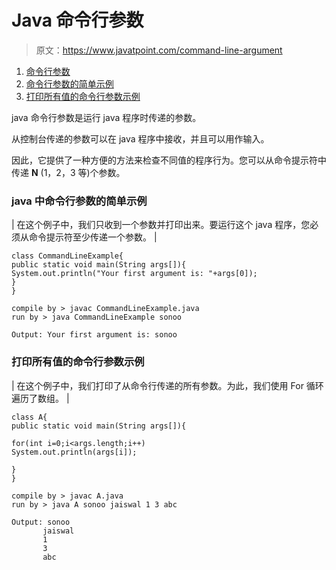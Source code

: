 # Java 命令行参数

> 原文：<https://www.javatpoint.com/command-line-argument>

1.  [命令行参数](#)
2.  [命令行参数的简单示例](#cmdex1)
3.  [打印所有值的命令行参数示例](#cmdex2)

java 命令行参数是运行 java 程序时传递的参数。

从控制台传递的参数可以在 java 程序中接收，并且可以用作输入。

因此，它提供了一种方便的方法来检查不同值的程序行为。您可以从命令提示符中传递 **N** (1，2，3 等)个参数。

### java 中命令行参数的简单示例

| 在这个例子中，我们只收到一个参数并打印出来。要运行这个 java 程序，您必须从命令提示符至少传递一个参数。 |

```
class CommandLineExample{
public static void main(String args[]){
System.out.println("Your first argument is: "+args[0]);
}
}

```

```
compile by > javac CommandLineExample.java
run by > java CommandLineExample sonoo

```

```
Output: Your first argument is: sonoo

```

### 打印所有值的命令行参数示例

| 在这个例子中，我们打印了从命令行传递的所有参数。为此，我们使用 For 循环遍历了数组。 |

```
class A{
public static void main(String args[]){

for(int i=0;i<args.length;i++)
System.out.println(args[i]);

}
}

```

```
compile by > javac A.java
run by > java A sonoo jaiswal 1 3 abc

```

```
Output: sonoo
       jaiswal
       1
       3
       abc

```
